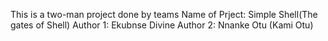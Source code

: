 This is a two-man project done by teams
Name of Prject: Simple Shell(The gates of Shell)
Author 1: Ekubnse Divine
Author 2: Nnanke Otu (Kami Otu)
